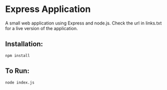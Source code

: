 # Express Application
A small web application using Express and node.js.
Check the url in links.txt for a live version of the application. 

## Installation:
```
npm install
```

## To Run:
```
node index.js
```
